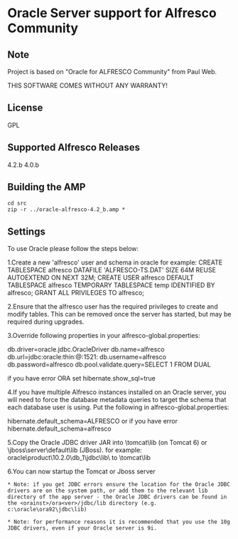 Oracle Server support for Alfresco Community
============================================

Note
----
Project is based on "Oracle for ALFRESCO Community" from Paul Web.

THIS SOFTWARE COMES WITHOUT ANY WARRANTY!


License
-------
GPL


Supported Alfresco Releases
---------------------------
4.2.b
4.0.b


Building the AMP
----------------
    cd src
    zip -r ../oracle-alfresco-4.2_b.amp *

Settings
----------------

To use Oracle please follow the steps below:


1.Create a new 'alfresco' user and schema in oracle
for example:
  CREATE TABLESPACE alfresco DATAFILE 'ALFRESCO-TS.DAT' SIZE 64M REUSE AUTOEXTEND ON NEXT 32M;
  CREATE USER alfresco DEFAULT TABLESPACE alfresco TEMPORARY TABLESPACE temp IDENTIFIED BY alfresco;
  GRANT ALL PRIVILEGES TO alfresco; 

2.Ensure that the alfresco user has the required privileges to create and modify tables. This can be removed once the server has started, but may be required during upgrades.

3.Override following properties in your alfresco-global.properties: 

db.driver=oracle.jdbc.OracleDriver
db.name=alfresco
db.url=jdbc:oracle:thin:@<machinename>:1521:<database sid>
db.username=alfresco
db.password=alfresco
db.pool.validate.query=SELECT 1 FROM DUAL

if you have error ORA set hibernate.show_sql=true

4.If you have multiple Alfresco instances installed on an Oracle server, you will need to force the database metadata queries to target the schema that each database user is using. Put the following in alfresco-global.properties: 

hibernate.default_schema=ALFRESCO 
or if you have error
hibernate.default_schema=alfresco

5.Copy the Oracle JDBC driver JAR into \tomcat\lib (on Tomcat 6) or \jboss\server\default\lib (JBoss). 
for example: oracle\product\10.2.0\db_1\jdbc\lib\ to \tomcat\lib

6.You can now startup the Tomcat or Jboss server 


    * Note: if you get JDBC errors ensure the location for the Oracle JDBC drivers are on the system path, or add them to the relevant lib directory of the app server - the Oracle JDBC drivers can be found in the <orainst>/ora<ver>/jdbc/lib directory (e.g. c:\oracle\ora92\jdbc\lib) 

    * Note: for performance reasons it is recommended that you use the 10g JDBC drivers, even if your Oracle server is 9i. 

 